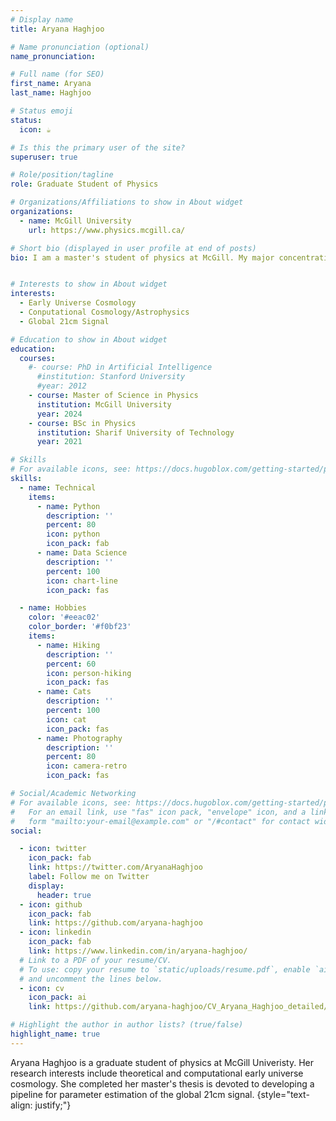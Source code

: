 ```yaml
---
# Display name
title: Aryana Haghjoo

# Name pronunciation (optional)
name_pronunciation: 

# Full name (for SEO)
first_name: Aryana
last_name: Haghjoo

# Status emoji
status:
  icon: ☕️

# Is this the primary user of the site?
superuser: true

# Role/position/tagline
role: Graduate Student of Physics

# Organizations/Affiliations to show in About widget
organizations:
  - name: McGill University
    url: https://www.physics.mcgill.ca/

# Short bio (displayed in user profile at end of posts)
bio: I am a master's student of physics at McGill. My major concentration is theoretical cosmology and computational astrophysics. I also specialize in early universe cosmology and the study of 21cm global signal of hydrogen.


# Interests to show in About widget
interests:
  - Early Universe Cosmology
  - Conputational Cosmology/Astrophysics
  - Global 21cm Signal

# Education to show in About widget
education:
  courses:
    #- course: PhD in Artificial Intelligence
      #institution: Stanford University
      #year: 2012
    - course: Master of Science in Physics
      institution: McGill University
      year: 2024
    - course: BSc in Physics
      institution: Sharif University of Technology
      year: 2021

# Skills
# For available icons, see: https://docs.hugoblox.com/getting-started/page-builder/#icons
skills:
  - name: Technical
    items:
      - name: Python
        description: ''
        percent: 80
        icon: python
        icon_pack: fab
      - name: Data Science
        description: ''
        percent: 100
        icon: chart-line
        icon_pack: fas

  - name: Hobbies
    color: '#eeac02'
    color_border: '#f0bf23'
    items:
      - name: Hiking
        description: ''
        percent: 60
        icon: person-hiking
        icon_pack: fas
      - name: Cats
        description: ''
        percent: 100
        icon: cat
        icon_pack: fas
      - name: Photography
        description: ''
        percent: 80
        icon: camera-retro
        icon_pack: fas

# Social/Academic Networking
# For available icons, see: https://docs.hugoblox.com/getting-started/page-builder/#icons
#   For an email link, use "fas" icon pack, "envelope" icon, and a link in the
#   form "mailto:your-email@example.com" or "/#contact" for contact widget.
social:

  - icon: twitter
    icon_pack: fab
    link: https://twitter.com/AryanaHaghjoo
    label: Follow me on Twitter
    display:
      header: true
  - icon: github
    icon_pack: fab
    link: https://github.com/aryana-haghjoo
  - icon: linkedin
    icon_pack: fab
    link: https://www.linkedin.com/in/aryana-haghjoo/
  # Link to a PDF of your resume/CV.
  # To use: copy your resume to `static/uploads/resume.pdf`, enable `ai` icons in `params.yaml`,
  # and uncomment the lines below.
  - icon: cv
    icon_pack: ai
    link: https://github.com/aryana-haghjoo/CV_Aryana_Haghjoo_detailed/blob/main/CV_Aryana_Haghjoo_detailed.pdf

# Highlight the author in author lists? (true/false)
highlight_name: true
---
```

Aryana Haghjoo is a graduate student of physics at McGill Univeristy. Her research interests include theoretical and computational early universe cosmology. She completed her master's thesis is devoted to developing a pipeline for parameter estimation of the global 21cm signal.
{style="text-align: justify;"}
